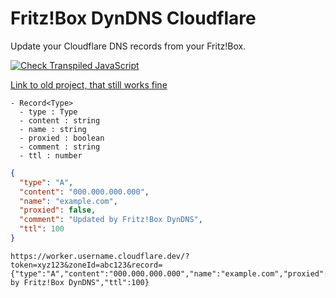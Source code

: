 # Fritz!Box DynDNS Cloudflare
Update your Cloudflare DNS records from your Fritz!Box.

[![Check Transpiled JavaScript](https://github.com/TypeScriptPlayground/fritzbox-dyndns-cloudflare/actions/workflows/check_dist.yml/badge.svg)](https://github.com/TypeScriptPlayground/fritzbox-dyndns-cloudflare/actions/workflows/check_dist.yml)

[Link to old project, that still works fine](https://github.com/JavaScriptPlayground/cloudflare-worker-fritzbox-dyndns)

```
- Record<Type>
  - type : Type
  - content : string
  - name : string
  - proxied : boolean
  - comment : string
  - ttl : number
```

```json
{
  "type": "A",
  "content": "000.000.000.000",
  "name": "example.com",
  "proxied": false,
  "comment": "Updated by Fritz!Box DynDNS",
  "ttl": 100
}
```

```
https://worker.username.cloudflare.dev/?token=xyz123&zoneId=abc123&record={"type":"A","content":"000.000.000.000","name":"example.com","proxied":false,"comment":"Updated by Fritz!Box DynDNS","ttl":100}
```
